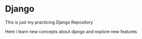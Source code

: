 # Django

This is just my practicing Django Repository

Here i learn new concepts about django and explore new features
